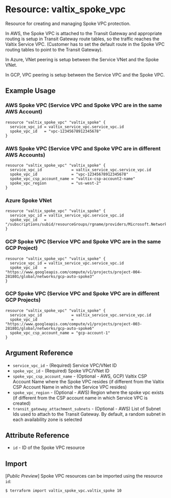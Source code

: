 # Resource: valtix_spoke_vpc
Resource for creating and managing Spoke VPC protection.

In AWS, the Spoke VPC is attached to the Transit Gateway and appropriate routing is setup in Transit Gateway route tables, so the traffic reaches the Valtix Service VPC. (Customer has to set the default route in the Spoke VPC routing tables to point to the Transit Gateway).

In Azure, VNet peering is setup between the Service VNet and the Spoke VNet.

In GCP, VPC peering is setup between the Service VPC and the Spoke VPC.

## Example Usage

### AWS Spoke VPC (Service VPC and Spoke VPC are in the same AWS Account)
```hcl
resource "valtix_spoke_vpc" "valtix_spoke" {
  service_vpc_id = valtix_service_vpc.service_vpc.id
  spoke_vpc_id   = "vpc-12345678912345678"
}
```

### AWS Spoke VPC (Service VPC and Spoke VPC are in different AWS Accounts)
```hcl
resource "valtix_spoke_vpc" "valtix_spoke" {
  service_vpc_id             = valtix_service_vpc.service_vpc.id
  spoke_vpc_id               = "vpc-12345678912345678"
  spoke_vpc_csp_account_name = "valtix-csp-account2-name"
  spoke_vpc_region           = "us-west-2"
}
```

### Azure Spoke VNet
```hcl
resource "valtix_spoke_vpc" "valtix_spoke" {
  service_vpc_id = valtix_service_vpc.service_vpc.id
  spoke_vpc_id   = "/subscriptions/subid/resourceGroups/rgname/providers/Microsoft.Network/virtualNetworks/spoke1"
}
```

### GCP Spoke VPC (Service VPC and Spoke VPC are in the same GCP Project)
```hcl
resource "valtix_spoke_vpc" "valtix_spoke" {
  service_vpc_id = valtix_service_vpc.service_vpc.id
  spoke_vpc_id   = "https://www.googleapis.com/compute/v1/projects/project-004-281801/global/networks/gcp-auto-spoke3"
}
```

### GCP Spoke VPC (Service VPC and Spoke VPC are in different GCP Projects)
```hcl
resource "valtix_spoke_vpc" "valtix_spoke" {
  service_vpc_id             = valtix_service_vpc.service_vpc.id
  spoke_vpc_id               = "https://www.googleapis.com/compute/v1/projects/project-003-281801/global/networks/gcp-auto-spoke6"
  spoke_vpc_csp_account_name = "gcp-account-1"
}
```

## Argument Reference
* `service_vpc_id` - (Required) Service VPC/VNet ID
* `spoke_vpc_id` - (Required) Spoke VPC/VNet ID
* `spoke_vpc_csp_account_name` - (Optional - AWS, GCP) Valtix CSP Account Name where the Spoke VPC resides (if different from the Valtix CSP Account Name in which the Service VPC resides)
* `spoke_vpc_region` - (Optional - AWS) Region where the spoke vpc exists (if different from the CSP account name in which Service VPC is created)
* `transit_gateway_attachment_subnets` - (Optional - AWS) List of Subnet Ids used to attach to the Transit Gateway. By default, a random subnet in each availability zone is selected

## Attribute Reference
* `id` - ID of the Spoke VPC resource

## Import
[*Public Preview*] Spoke VPC resources can be imported using the resource `id`:

```hcl
$ terraform import valtix_spoke_vpc.valtix_spoke 10
```